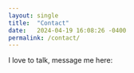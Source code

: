 ```yaml
---
layout: single
title:  "Contact"
date:   2024-04-19 16:08:26 -0400
permalink: /contact/
---
```

I love to talk, message me here: 